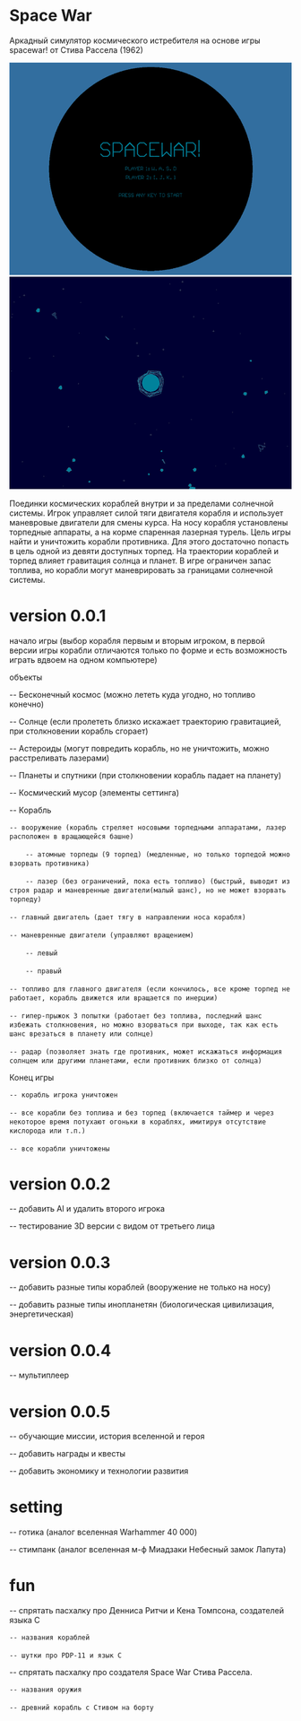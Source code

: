 # Space War

Аркадный симулятор космического истребителя на основе игры spacewar! от Стива Рассела (1962)

![Screenshot](screenshots/prototype1.png)
![Screenshot](screenshots/prototype2.png)

Поединки космических кораблей внутри и за пределами солнечной системы. Игрок управляет силой тяги двигателя корабля и использует маневровые двигатели для смены курса. На носу корабля установлены торпедные аппараты, а на корме спаренная лазерная турель. Цель игры найти и уничтожить корабли противника. Для этого достаточно попасть в цель одной из девяти доступных торпед. На траектории кораблей и торпед влияет гравитация солнца и планет. В игре ограничен запас топлива, но корабли могут маневрировать за границами солнечной системы.

# version 0.0.1
начало игры (выбор корабля первым и вторым игроком, в первой версии игры корабли отличаются только по форме и есть возможность играть вдвоем на одном компьютере)

объекты

-- Бесконечный космос (можно лететь куда угодно, но топливо конечно)

-- Солнце (если пролететь близко искажает траекторию гравитацией, при столкновении корабль сгорает)

-- Астероиды (могут повредить корабль, но не уничтожить, можно расстреливать лазерами)

-- Планеты и спутники (при столкновении корабль падает на планету)

-- Космический мусор (элементы сеттинга)

-- Корабль

    -- вооружение (корабль стреляет носовыми торпедными аппаратами, лазер расположен в вращающейся башне)

        -- атомные торпеды (9 торпед) (медленные, но только торпедой можно взорвать противника)

        -- лазер (без ограничений, пока есть топливо) (быстрый, выводит из строя радар и маневренные двигатели(малый шанс), но не может взорвать торпеду)

    -- главный двигатель (дает тягу в направлении носа корабля)

    -- маневренные двигатели (управляют вращением)

        -- левый

        -- правый

    -- топливо для главного двигателя (если кончилось, все кроме торпед не работает, корабль движется или вращается по инерции)

    -- гипер-прыжок 3 попытки (работает без топлива, последний шанс избежать столкновения, но можно взорваться при выходе, так как есть шанс врезаться в планету или солнце)

    -- радар (позволяет знать где противник, может искажаться информация солнцем или другими планетами, если противник близко от солнца)

Конец игры

    -- корабль игрока уничтожен

    -- все корабли без топлива и без торпед (включается таймер и через некоторое время потухают огоньки в кораблях, имитируя отсутствие кислорода или т.п.)

    -- все корабли уничтожены


# version 0.0.2
-- добавить AI и удалить второго игрока

-- тестирование 3D версии с видом от третьего лица

# version 0.0.3
-- добавить разные типы кораблей (вооружение не только на носу)

-- добавить разные типы инопланетян (биологическая цивилизация, энергетическая)

# version 0.0.4
-- мультиплеер

# version 0.0.5
-- обучающие миссии, история вселенной и героя

-- добавить награды и квесты

-- добавить экономику и технологии развития


# setting
-- готика (аналог вселенная Warhammer 40 000)

-- стимпанк (аналог вселенная м-ф Миадзаки Небесный замок Лапута)

# fun
-- спрятать пасхалку про Денниса Ритчи и Кена Томпсона, создателей языка C

    -- названия кораблей

    -- шутки про PDP-11 и язык С

-- спрятать пасхалку про создателя Space War Стива Рассела.

    -- названия оружия

    -- древний корабль с Стивом на борту
